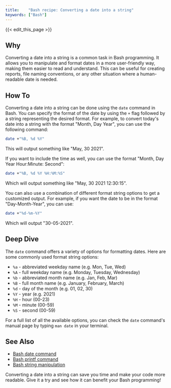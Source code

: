 ```yaml
---
title:    "Bash recipe: Converting a date into a string"
keywords: ["Bash"]
---
```


{{< edit_this_page >}}

## Why 

Converting a date into a string is a common task in Bash programming. It allows you to manipulate and format dates in a more user-friendly way, making them easier to read and understand. This can be useful for creating reports, file naming conventions, or any other situation where a human-readable date is needed. 

## How To 

Converting a date into a string can be done using the `date` command in Bash. You can specify the format of the date by using the `+` flag followed by a string representing the desired format. For example, to convert today's date into a string with the format "Month, Day Year", you can use the following command: 

```Bash 
date +"%B, %d %Y" 
```

This will output something like "May, 30 2021". 

If you want to include the time as well, you can use the format "Month, Day Year Hour:Minute: Second": 

```Bash 
date +"%B, %d %Y %H:%M:%S" 
```

Which will output something like "May, 30 2021 12:30:15". 

You can also use a combination of different format string options to get a customized output. For example, if you want the date to be in the format "Day-Month-Year", you can use: 

```Bash 
date +"%d-%m-%Y" 
```

Which will output "30-05-2021". 

## Deep Dive 

The `date` command offers a variety of options for formatting dates. Here are some commonly used format string options: 

- `%a` - abbreviated weekday name (e.g. Mon, Tue, Wed)
- `%A` - full weekday name (e.g. Monday, Tuesday, Wednesday) 
- `%b` - abbreviated month name (e.g. Jan, Feb, Mar) 
- `%B` - full month name (e.g. January, February, March) 
- `%d` - day of the month (e.g. 01, 02, 30) 
- `%Y` - year (e.g. 2021) 
- `%H` - hour (00-23) 
- `%M` - minute (00-59) 
- `%S` - second (00-59) 

For a full list of all the available options, you can check the `date` command's manual page by typing `man date` in your terminal. 

## See Also 

- [Bash date command](https://www.gnu.org/software/coreutils/manual/html_node/date-invocation.html) 
- [Bash printf command](https://www.gnu.org/software/coreutils/manual/html_node/printf-invocation.html) 
- [Bash string manipulation](https://www.tldp.org/LDP/abs/html/string-manipulation.html) 

Converting a date into a string can save you time and make your code more readable. Give it a try and see how it can benefit your Bash programming!